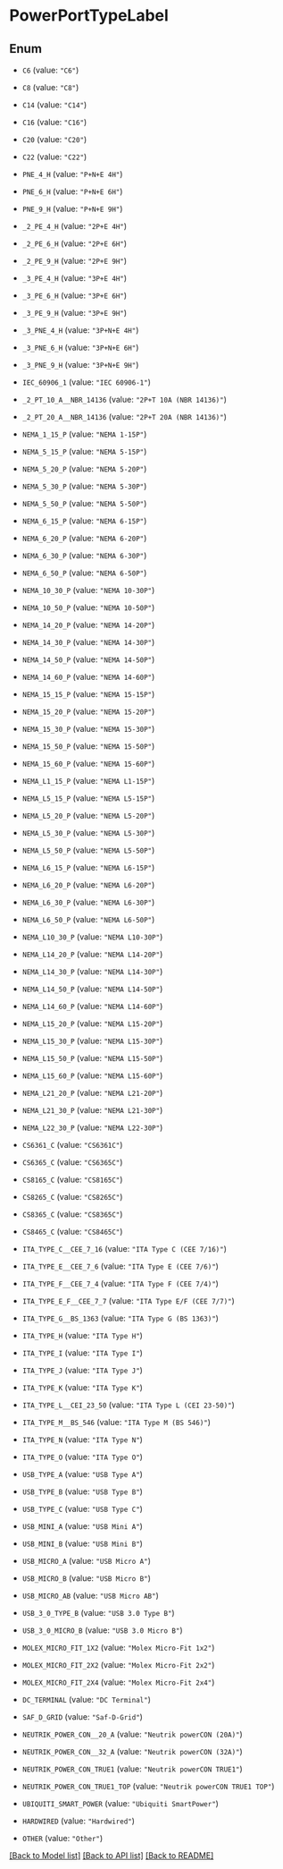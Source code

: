 # PowerPortTypeLabel

## Enum


* `C6` (value: `"C6"`)

* `C8` (value: `"C8"`)

* `C14` (value: `"C14"`)

* `C16` (value: `"C16"`)

* `C20` (value: `"C20"`)

* `C22` (value: `"C22"`)

* `PNE_4_H` (value: `"P+N+E 4H"`)

* `PNE_6_H` (value: `"P+N+E 6H"`)

* `PNE_9_H` (value: `"P+N+E 9H"`)

* `_2_PE_4_H` (value: `"2P+E 4H"`)

* `_2_PE_6_H` (value: `"2P+E 6H"`)

* `_2_PE_9_H` (value: `"2P+E 9H"`)

* `_3_PE_4_H` (value: `"3P+E 4H"`)

* `_3_PE_6_H` (value: `"3P+E 6H"`)

* `_3_PE_9_H` (value: `"3P+E 9H"`)

* `_3_PNE_4_H` (value: `"3P+N+E 4H"`)

* `_3_PNE_6_H` (value: `"3P+N+E 6H"`)

* `_3_PNE_9_H` (value: `"3P+N+E 9H"`)

* `IEC_60906_1` (value: `"IEC 60906-1"`)

* `_2_PT_10_A__NBR_14136` (value: `"2P+T 10A (NBR 14136)"`)

* `_2_PT_20_A__NBR_14136` (value: `"2P+T 20A (NBR 14136)"`)

* `NEMA_1_15_P` (value: `"NEMA 1-15P"`)

* `NEMA_5_15_P` (value: `"NEMA 5-15P"`)

* `NEMA_5_20_P` (value: `"NEMA 5-20P"`)

* `NEMA_5_30_P` (value: `"NEMA 5-30P"`)

* `NEMA_5_50_P` (value: `"NEMA 5-50P"`)

* `NEMA_6_15_P` (value: `"NEMA 6-15P"`)

* `NEMA_6_20_P` (value: `"NEMA 6-20P"`)

* `NEMA_6_30_P` (value: `"NEMA 6-30P"`)

* `NEMA_6_50_P` (value: `"NEMA 6-50P"`)

* `NEMA_10_30_P` (value: `"NEMA 10-30P"`)

* `NEMA_10_50_P` (value: `"NEMA 10-50P"`)

* `NEMA_14_20_P` (value: `"NEMA 14-20P"`)

* `NEMA_14_30_P` (value: `"NEMA 14-30P"`)

* `NEMA_14_50_P` (value: `"NEMA 14-50P"`)

* `NEMA_14_60_P` (value: `"NEMA 14-60P"`)

* `NEMA_15_15_P` (value: `"NEMA 15-15P"`)

* `NEMA_15_20_P` (value: `"NEMA 15-20P"`)

* `NEMA_15_30_P` (value: `"NEMA 15-30P"`)

* `NEMA_15_50_P` (value: `"NEMA 15-50P"`)

* `NEMA_15_60_P` (value: `"NEMA 15-60P"`)

* `NEMA_L1_15_P` (value: `"NEMA L1-15P"`)

* `NEMA_L5_15_P` (value: `"NEMA L5-15P"`)

* `NEMA_L5_20_P` (value: `"NEMA L5-20P"`)

* `NEMA_L5_30_P` (value: `"NEMA L5-30P"`)

* `NEMA_L5_50_P` (value: `"NEMA L5-50P"`)

* `NEMA_L6_15_P` (value: `"NEMA L6-15P"`)

* `NEMA_L6_20_P` (value: `"NEMA L6-20P"`)

* `NEMA_L6_30_P` (value: `"NEMA L6-30P"`)

* `NEMA_L6_50_P` (value: `"NEMA L6-50P"`)

* `NEMA_L10_30_P` (value: `"NEMA L10-30P"`)

* `NEMA_L14_20_P` (value: `"NEMA L14-20P"`)

* `NEMA_L14_30_P` (value: `"NEMA L14-30P"`)

* `NEMA_L14_50_P` (value: `"NEMA L14-50P"`)

* `NEMA_L14_60_P` (value: `"NEMA L14-60P"`)

* `NEMA_L15_20_P` (value: `"NEMA L15-20P"`)

* `NEMA_L15_30_P` (value: `"NEMA L15-30P"`)

* `NEMA_L15_50_P` (value: `"NEMA L15-50P"`)

* `NEMA_L15_60_P` (value: `"NEMA L15-60P"`)

* `NEMA_L21_20_P` (value: `"NEMA L21-20P"`)

* `NEMA_L21_30_P` (value: `"NEMA L21-30P"`)

* `NEMA_L22_30_P` (value: `"NEMA L22-30P"`)

* `CS6361_C` (value: `"CS6361C"`)

* `CS6365_C` (value: `"CS6365C"`)

* `CS8165_C` (value: `"CS8165C"`)

* `CS8265_C` (value: `"CS8265C"`)

* `CS8365_C` (value: `"CS8365C"`)

* `CS8465_C` (value: `"CS8465C"`)

* `ITA_TYPE_C__CEE_7_16` (value: `"ITA Type C (CEE 7/16)"`)

* `ITA_TYPE_E__CEE_7_6` (value: `"ITA Type E (CEE 7/6)"`)

* `ITA_TYPE_F__CEE_7_4` (value: `"ITA Type F (CEE 7/4)"`)

* `ITA_TYPE_E_F__CEE_7_7` (value: `"ITA Type E/F (CEE 7/7)"`)

* `ITA_TYPE_G__BS_1363` (value: `"ITA Type G (BS 1363)"`)

* `ITA_TYPE_H` (value: `"ITA Type H"`)

* `ITA_TYPE_I` (value: `"ITA Type I"`)

* `ITA_TYPE_J` (value: `"ITA Type J"`)

* `ITA_TYPE_K` (value: `"ITA Type K"`)

* `ITA_TYPE_L__CEI_23_50` (value: `"ITA Type L (CEI 23-50)"`)

* `ITA_TYPE_M__BS_546` (value: `"ITA Type M (BS 546)"`)

* `ITA_TYPE_N` (value: `"ITA Type N"`)

* `ITA_TYPE_O` (value: `"ITA Type O"`)

* `USB_TYPE_A` (value: `"USB Type A"`)

* `USB_TYPE_B` (value: `"USB Type B"`)

* `USB_TYPE_C` (value: `"USB Type C"`)

* `USB_MINI_A` (value: `"USB Mini A"`)

* `USB_MINI_B` (value: `"USB Mini B"`)

* `USB_MICRO_A` (value: `"USB Micro A"`)

* `USB_MICRO_B` (value: `"USB Micro B"`)

* `USB_MICRO_AB` (value: `"USB Micro AB"`)

* `USB_3_0_TYPE_B` (value: `"USB 3.0 Type B"`)

* `USB_3_0_MICRO_B` (value: `"USB 3.0 Micro B"`)

* `MOLEX_MICRO_FIT_1X2` (value: `"Molex Micro-Fit 1x2"`)

* `MOLEX_MICRO_FIT_2X2` (value: `"Molex Micro-Fit 2x2"`)

* `MOLEX_MICRO_FIT_2X4` (value: `"Molex Micro-Fit 2x4"`)

* `DC_TERMINAL` (value: `"DC Terminal"`)

* `SAF_D_GRID` (value: `"Saf-D-Grid"`)

* `NEUTRIK_POWER_CON__20_A` (value: `"Neutrik powerCON (20A)"`)

* `NEUTRIK_POWER_CON__32_A` (value: `"Neutrik powerCON (32A)"`)

* `NEUTRIK_POWER_CON_TRUE1` (value: `"Neutrik powerCON TRUE1"`)

* `NEUTRIK_POWER_CON_TRUE1_TOP` (value: `"Neutrik powerCON TRUE1 TOP"`)

* `UBIQUITI_SMART_POWER` (value: `"Ubiquiti SmartPower"`)

* `HARDWIRED` (value: `"Hardwired"`)

* `OTHER` (value: `"Other"`)


[[Back to Model list]](../README.md#documentation-for-models) [[Back to API list]](../README.md#documentation-for-api-endpoints) [[Back to README]](../README.md)


